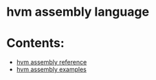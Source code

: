 hvm assembly language
=========================================

# Contents:

* [hvm assembly reference](/hvmassembly/hvm-assembly-language-reference)
* [hvm assembly examples](/hvmassembly/hvm-assembly-examples)
